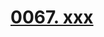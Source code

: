 # [0067. xxx](https://github.com/Tdahuyou/TNotes.react/tree/main/notes/0067.%20xxx)

<!-- region:toc -->



<!-- endregion:toc -->
